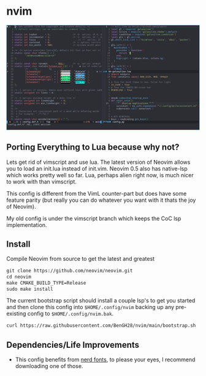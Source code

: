 # nvim

![nvim](https://github.com/BenGH28/dots/blob/master/.screenshots/nvim-lua-config.png)

## Porting Everything to Lua because why not?

Lets get rid of vimscript and use lua.  The latest version of Neovim allows you to load an init.lua instead of init.vim.
Neovim 0.5 also has native-lsp which works pretty well so far.  Lua, perhaps alien right now, is much nicer to work with than vimscript.

This config is different from the VimL counter-part but does have some feature parity (but really you can do whatever you want with it
thats the joy of Neovim).

My old config is under the vimscript branch which keeps the CoC lsp implementation.

## Install

Compile Neovim from source to get the latest and greatest

```
git clone https://github.com/neovim/neovim.git
cd neovim
make CMAKE_BUILD_TYPE=Release
sudo make install
```

The current bootstrap script should install a couple lsp's to get you started and then clone this config into `$HOME/.config/nvim`
backing up any pre-existing config to `$HOME/.config/nvim.bak`.

```sh
curl https://raw.githubusercontent.com/BenGH28/nvim/main/bootstrap.sh | sh
```

## Dependencies/Life Improvements

- This config benefits from [nerd fonts](https://github.com/ryanoasis/nerd-fonts.git), to please your eyes,
I recommend downloading one of those.
